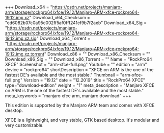 +++
Download_x64 = "https://osdn.net/projects/manjaro-arm/storage/rockpro64/xfce/19.12/Manjaro-ARM-xfce-rockpro64-19.12.img.xz"
Download_x64_Checksum = "cd6082b07c0a95c002ff5af0fff241ef9b7f2aeb"
Download_x64_Sig = "https://osdn.net/projects/manjaro-arm/storage/rockpro64/xfce/19.12/Manjaro-ARM-xfce-rockpro64-19.12.img.xz.sig"
Download_x64_Torrent = "https://osdn.net/projects/manjaro-arm/storage/rockpro64/xfce/19.12/Manjaro-ARM-xfce-rockpro64-19.12.img.xz.torrent"
Download_x86 = ""
Download_x86_Checksum = ""
Download_x86_Sig = ""
Download_x86_Torrent = ""
Name = "RockPro64 XFCE"
Screenshot = "arm-xfce-full.png"
Youtube = ""
edition = "arm"
device = "rockpro64"
shortDescription = "XFCE on ARM is the one of the fastest DE's available and the most stable."
Thumbnail = "arm-xfce-full.png"
Version = "19.12"
date = "12.2019"
title = "RockPro64 XFCE"
type="download-edition"
weight = "1"
meta_description = "Manjaro XFCE on ARM is the one of the fastest DE's available and the most stable."
meta_keywords = "manjaro xfce arm, manjaro download"
+++

This edition is supported by the Manjaro ARM team and comes with XFCE desktop.

XFCE is a lightweight, and very stable, GTK based desktop. It's modular and very customizable.

